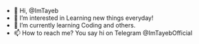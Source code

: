 - 👋 Hi, @ImTayeb
- 👀 I’m interested in Learning new things everyday!
- 🌱 I’m currently learning Coding and others. 
- 📫 How to reach me? You say hi on Telegram @ImTayebOfficial

<!---
ImTayeb/ImTayeb is a ✨ special ✨ repository because its `README.md` (this file) appears on your GitHub profile.
You can click the Preview link to take a look at your changes.
--->
